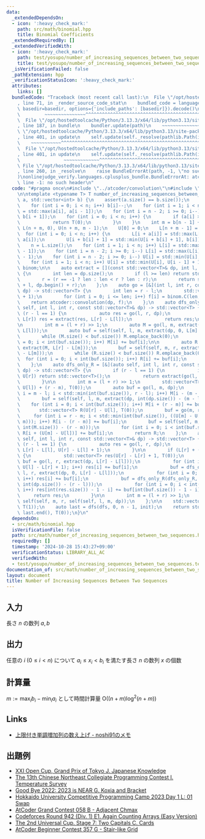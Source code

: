 ```yaml
---
data:
  _extendedDependsOn:
  - icon: ':heavy_check_mark:'
    path: src/math/binomial.hpp
    title: Binomial Coefficients
  _extendedRequiredBy: []
  _extendedVerifiedWith:
  - icon: ':heavy_check_mark:'
    path: test/yosupo/number_of_increasing_sequences_between_two_sequences.test.cpp
    title: test/yosupo/number_of_increasing_sequences_between_two_sequences.test.cpp
  _isVerificationFailed: false
  _pathExtension: hpp
  _verificationStatusIcon: ':heavy_check_mark:'
  attributes:
    links: []
  bundledCode: "Traceback (most recent call last):\n  File \"/opt/hostedtoolcache/Python/3.13.3/x64/lib/python3.13/site-packages/onlinejudge_verify/documentation/build.py\"\
    , line 71, in _render_source_code_stat\n    bundled_code = language.bundle(stat.path,\
    \ basedir=basedir, options={'include_paths': [basedir]}).decode()\n          \
    \         ~~~~~~~~~~~~~~~^^^^^^^^^^^^^^^^^^^^^^^^^^^^^^^^^^^^^^^^^^^^^^^^^^^^^^^^^^^^^^^^^^\n\
    \  File \"/opt/hostedtoolcache/Python/3.13.3/x64/lib/python3.13/site-packages/onlinejudge_verify/languages/cplusplus.py\"\
    , line 187, in bundle\n    bundler.update(path)\n    ~~~~~~~~~~~~~~^^^^^^\n  File\
    \ \"/opt/hostedtoolcache/Python/3.13.3/x64/lib/python3.13/site-packages/onlinejudge_verify/languages/cplusplus_bundle.py\"\
    , line 401, in update\n    self.update(self._resolve(pathlib.Path(included), included_from=path))\n\
    \    ~~~~~~~~~~~^^^^^^^^^^^^^^^^^^^^^^^^^^^^^^^^^^^^^^^^^^^^^^^^^^^^^^^^^^^\n\
    \  File \"/opt/hostedtoolcache/Python/3.13.3/x64/lib/python3.13/site-packages/onlinejudge_verify/languages/cplusplus_bundle.py\"\
    , line 401, in update\n    self.update(self._resolve(pathlib.Path(included), included_from=path))\n\
    \                ~~~~~~~~~~~~~^^^^^^^^^^^^^^^^^^^^^^^^^^^^^^^^^^^^^^^^^^^^\n \
    \ File \"/opt/hostedtoolcache/Python/3.13.3/x64/lib/python3.13/site-packages/onlinejudge_verify/languages/cplusplus_bundle.py\"\
    , line 260, in _resolve\n    raise BundleErrorAt(path, -1, \"no such header\"\
    )\nonlinejudge_verify.languages.cplusplus_bundle.BundleErrorAt: atcoder/convolution.hpp:\
    \ line -1: no such header\n"
  code: "#pragma once\n#include \"../atcoder/convolution\"\n#include \"math/binomial.hpp\"\
    \n\ntemplate <typename T> T number_of_increasing_sequences_between_two_sequences(std::vector<int>\
    \ a, std::vector<int> b) {\n    assert(a.size() == b.size());\n    int n = a.size();\n\
    \    for (int i = 0; i < n; i++) b[i]--;\n    for (int i = 1; i < n; i++) a[i]\
    \ = std::max(a[i], a[i - 1]);\n    for (int i = n - 2; i >= 0; i--) b[i] = std::min(b[i],\
    \ b[i + 1]);\n    for (int i = 0; i < n; i++) {\n        if (a[i] > b[i]) {\n\
    \            return T(0);\n        }\n    }\n    int m = b[n - 1] + 1;\n    std::vector<int>\
    \ L(n + m, 0), U(n + m, m - 1);\n    U[0] = 0;\n    L[n + m - 1] = m - 1;\n  \
    \  for (int i = 0; i < n; i++) {\n        L[i + a[i]] = std::max(L[i + a[i]],\
    \ a[i]);\n        U[i + b[i] + 1] = std::min(U[i + b[i] + 1], b[i]);\n    }\n\
    \    n = L.size();\n    for (int i = 1; i < n; i++) L[i] = std::max(L[i], L[i\
    \ - 1]);\n    for (int i = n - 2; i >= 0; i--) L[i] = std::max(L[i], L[i + 1]\
    \ - 1);\n    for (int i = n - 2; i >= 0; i--) U[i] = std::min(U[i], U[i + 1]);\n\
    \    for (int i = 1; i < n; i++) U[i] = std::min(U[i], U[i - 1] + 1);\n    Binomial<T>\
    \ binom;\n\n    auto extract = [](const std::vector<T>& dp, int l, int r = -1)\
    \ {\n        int len = dp.size();\n        if (l >= len) return std::vector<T>();\n\
    \        r = (r == -1 ? len : len < r ? len : r);\n        return std::vector<T>(dp.begin()\
    \ + l, dp.begin() + r);\n    };\n    auto go = [&](int l, int r, const std::vector<T>&\
    \ dp) -> std::vector<T> {\n        int len = r - l;\n        std::vector<T> f(len\
    \ + 1);\n        for (int i = 0; i <= len; i++) f[i] = binom.C(len, i);\n    \
    \    return atcoder::convolution(dp, f);\n    };\n    auto dfs_only_L = [&](auto\
    \ self, int l, int r, const std::vector<T>& dp) -> std::vector<T> {\n        if\
    \ (r - l == 1) {\n            auto res = go(l, r, dp);\n            if (L[l] !=\
    \ L[r]) res = extract(res, L[r] - L[l]);\n            return res;\n        }\n\
    \n        int m = (l + r) >> 1;\n        auto M = go(l, m, extract(dp, L[m] -\
    \ L[l]));\n        auto buf = self(self, l, m, extract(dp, 0, L[m] - L[l]));\n\
    \        while (M.size() < buf.size()) M.emplace_back(0);\n        for (int i\
    \ = 0; i < int(buf.size()); i++) M[i] += buf[i];\n\n        auto R = go(m, r,\
    \ extract(M, L[r] - L[m]));\n        buf = self(self, m, r, extract(M, 0, L[r]\
    \ - L[m]));\n        while (R.size() < buf.size()) R.emplace_back(0);\n      \
    \  for (int i = 0; i < int(buf.size()); i++) R[i] += buf[i];\n        return R;\n\
    \    };\n    auto dfs_only_R = [&](auto self, int l, int r, const std::vector<T>&\
    \ dp) -> std::vector<T> {\n        if (r - l == 1) {\n            if (U[l] ==\
    \ U[r]) return std::vector<T>();\n            return extract(go(l, r, dp), 1);\n\
    \        }\n\n        int m = (l + r) >> 1;\n        std::vector<T> M((U[m] -\
    \ U[l]) + (r - m), T(0));\n        auto buf = go(l, m, dp);\n        for (int\
    \ i = m - l; i < std::min(int(buf.size()), r - l); i++) M[i - (m - l)] += buf[i];\n\
    \        buf = self(self, l, m, extract(dp, int(dp.size()) - (m - l)));\n    \
    \    for (int i = 0; i < int(buf.size()); i++) M[i + (r - m)] += buf[i];\n\n \
    \       std::vector<T> R(U[r] - U[l], T(0));\n        buf = go(m, r, M);\n   \
    \     for (int i = r - m; i < std::min(int(buf.size()), ((U[m] - U[l]) + (r -\
    \ m))); i++) R[i - (r - m)] += buf[i];\n        buf = self(self, m, r, extract(M,\
    \ int(M.size()) - (r - m)));\n        for (int i = 0; i < int(buf.size()); i++)\
    \ R[i + (U[m] - U[l])] += buf[i];\n        return R;\n    };\n    auto dfs = [&](auto\
    \ self, int l, int r, const std::vector<T>& dp) -> std::vector<T> {\n        if\
    \ (r - l == 1) {\n            auto res = go(l, r, dp);\n            return extract(res,\
    \ L[r] - L[l], U[r] - L[l] + 1);\n        }\n\n        if (L[r] + (r - l) <= U[l])\
    \ {\n            std::vector<T> res(U[r] - L[r] + 1, T(0));\n            auto\
    \ buf = go(l, r, extract(dp, L[r] - L[l]));\n            for (int i = 0; i < std::min(int(buf.size()),\
    \ U[l] - L[r] + 1); i++) res[i] += buf[i];\n            buf = dfs_only_L(dfs_only_L,\
    \ l, r, extract(dp, 0, L[r] - L[l]));\n            for (int i = 0; i < int(buf.size());\
    \ i++) res[i] += buf[i];\n            buf = dfs_only_R(dfs_only_R, l, r, extract(dp,\
    \ int(dp.size()) - (r - l)));\n            for (int i = 0; i < int(buf.size());\
    \ i++) res[int(res.size()) - 1 - i] += buf[int(buf.size()) - 1 - i];\n       \
    \     return res;\n        }\n\n        int m = (l + r) >> 1;\n        return\
    \ self(self, m, r, self(self, l, m, dp));\n    };\n\n    std::vector<T> init(1,\
    \ T(1));\n    auto last = dfs(dfs, 0, n - 1, init);\n    return std::accumulate(last.begin(),\
    \ last.end(), T(0));\n}\n"
  dependsOn:
  - src/math/binomial.hpp
  isVerificationFile: false
  path: src/math/number_of_increasing_sequences_between_two_sequences.hpp
  requiredBy: []
  timestamp: '2024-10-28 15:43:27+09:00'
  verificationStatus: LIBRARY_ALL_AC
  verifiedWith:
  - test/yosupo/number_of_increasing_sequences_between_two_sequences.test.cpp
documentation_of: src/math/number_of_increasing_sequences_between_two_sequences.hpp
layout: document
title: Number of Increasing Sequences Between Two Sequences
---
```


## 入力

長さ $n$ の数列 $a, b$

## 出力

任意の $i\ (0 \le i \lt n)$ について $a _ i \le x _ i \lt b _ i$ を満たす長さ $n$ の数列 $x$ の個数

## 計算量

$m := \max _ i b _ i - \min _ i a _ i$ として時間計算量 $\mathrm{O}((n + m) \log ^ 2 (n + m))$

## Links
- [上限付き単調増加列の数え上げ - noshi91のメモ](https://noshi91.hatenablog.com/entry/2023/07/21/235339)

## 出題例
- [XXI Open Cup, Grand Prix of Tokyo J. Japanese Knowledge](https://codeforces.com/gym/102978/problem/J)
- [The 13th Chinese Northeast Collegiate Programming Contest I. Temperature Survey](https://codeforces.com/gym/102220/problem/I)
- [Good Bye 2022: 2023 is NEAR G. Koxia and Bracket](https://codeforces.com/contest/1770/problem/G)
- [Hokkaido University Competitive Programming Camp 2023 Day 1 L: 01 Swap](https://onlinejudge.u-aizu.ac.jp/beta/room.html#HUPC2023Day1/problems/L)
- [AtCoder Grand Contest 058 B - Adjacent Chmax](https://atcoder.jp/contests/agc058/tasks/agc058_b)
- [Codeforces Round 942 (Div. 1) E1. Again Counting Arrays (Easy Version)](https://codeforces.com/contest/1967/problem/E1)
- [The 2nd Universal Cup. Stage 7: Two Capitals C. Cards](https://qoj.ac/contest/1399/problem/7634)
- [AtCoder Beginner Contest 357 G - Stair-like Grid](https://atcoder.jp/contests/abc357/tasks/abc357_g)